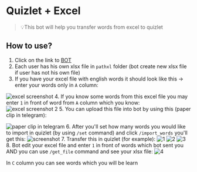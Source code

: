 # Quizlet + Excel
> 💡This bot will help you transfer words from excel to quizlet
## How to use?
1. Click on the link to [BOT](https://t.me/crypto_kley_bot)
2. Each user has his own xlsx file in `pathxl` folder (bot create new xlsx file if user has not his own file)
3. If you have your excel file with english words it should look like this -> enter your words only in `A` column:

![excel screenshot](https://i.ibb.co/K7z9TXR/Screenshot-230.png)
4. If you know some words from this excel file you may enter `1` in front of word from `A` column which you know:
![excel screenshot 2](https://i.ibb.co/ByxS3fS/Screenshot-231.png")
5. You can upload this file into bot by using this (paper clip in telegram):

![paper clip in telegram](https://i.ibb.co/n3B9ngw/Screenshot-232.png)
6. After you'll set how many words you would like to import in quizlet (by using `/set` command) and click `/import_words` you'll get this:
![screenshot](https://i.ibb.co/WBqL2vQ/Screenshot-233.png)
7. Transfer this in quizlet (for example):
![1](https://i.ibb.co/rp14my9/Screenshot-235.png)
![2](https://i.ibb.co/VYdgzy0/Screenshot-236.png)
![3](https://i.ibb.co/pfWBmGf/Screenshot-237.png)
8. Bot edit your excel file and enter `1` in front of words which bot sent you AND you can use `/get_file` command and see your xlsx file:
![4](https://i.ibb.co/7XmtJM5/Screenshot-238.png)

In `C` column you can see words which you will be learn